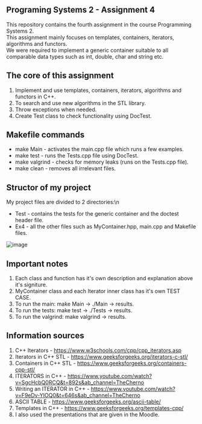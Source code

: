 Programing Systems 2 - Assignment 4
-
This repository contains the fourth assignment in the course Programming Systems 2.  
This assignment mainly focuses on templates, containers, iterators, algorithms and functors.  
We were required to implement a generic container suitable to all comparable data types such as int, double, char and string etc.

The core of this assignment
-
1. Implement and use templates, containers, iterators, algorithms and functors in C++.
2. To search and use new algorithms in the STL library.
3. Throw exceptions when needed.
4. Create Test class to check functionality using DocTest.

Makefile commands
-
- make Main - activates the main.cpp file which runs a few examples.
- make test - runs the Tests.cpp file using DocTest.
- make valgrind - checks for memory leaks (runs on the Tests.cpp file).
- make clean - removes all irrelevant files.

Structor of my project
-
My project files are divided to 2 directories:\n
- Test - contains the tests for the generic container and the doctest header file.
- Ex4 - all the other files such as MyContainer.hpp, main.cpp and Makefile files.

![image](https://github.com/user-attachments/assets/a10e8672-3ecb-4ba1-a649-62936d4c9543)

Important notes
-
1. Each class and function has it's own description and explanation above it's signiture.
2. MyContainer class and each Iterator inner class has it's own TEST CASE.
3. To run the main: make Main -> ./Main -> results.
4. To run the tests: make test -> ./Tests -> results.
5. To run the valgrind: make valgrind -> results.

Information sources
-
1. C++ Iterators - https://www.w3schools.com/cpp/cpp_iterators.asp
2. Iterators in C++ STL - https://www.geeksforgeeks.org/iterators-c-stl/
3. Containers in C++ STL - https://www.geeksforgeeks.org/containers-cpp-stl/
4. ITERATORS in C++ - https://www.youtube.com/watch?v=SgcHcbQ0RCQ&t=892s&ab_channel=TheCherno
5. Writing an ITERATOR in C++ - https://www.youtube.com/watch?v=F9eDv-YIOQ0&t=646s&ab_channel=TheCherno
6. ASCII TABLE - https://www.geeksforgeeks.org/ascii-table/
7. Templates in C++ - https://www.geeksforgeeks.org/templates-cpp/
8. I also used the presentations that are given in the Moodle.
